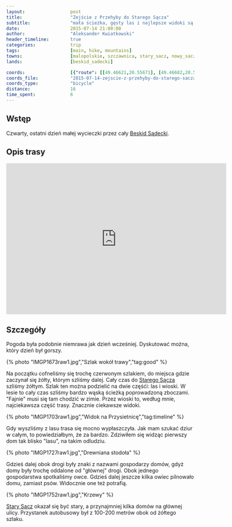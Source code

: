 ```yaml
---
layout:                 post
title:                  "Zejście z Przehyby do Starego Sącza"
subtitle:               "mała ścieżka, gęsty las i najlepsze widoki są w dolinie"
date:                   2015-07-14 21:00:00
author:                 "Aleksander Kwiatkowski"
header_timeline:        true
categories:             trip
tags:                   [main, hike, mountains]
towns:                  [malopolskie, szczawnica, stary_sacz, nowy_sacz]
lands:                  [beskid_sadecki]

coords:                 [{"route": [[49.46621,20.55671], [49.46682,20.56692], [49.46955,20.57293], [49.47680,20.56104], [49.49412,20.56563], [49.49866,20.57915], [49.51271,20.59864], [49.51739,20.61700], [49.55638,20.63735]], "type": "hike"}]
coords_file:            "2015-07-14-zejscie-z-przehyby-do-starego-sacza.json"
coords_type:            "bicycle"
distance:               16
time_spent:             6
---
```


[wiki-beskid-sadecki]:  https://pl.wikipedia.org/wiki/Beskid_S%C4%85decki
[wiki-stary-sacz]:      https://pl.wikipedia.org/wiki/Stary_S%C4%85cz


Wstęp
-----

Czwarty, ostatni dzień małej wycieczki przez cały [Beskid Sądecki][wiki-beskid-sadecki].

Opis trasy
----------

<iframe height='405' width='590' frameborder='0' allowtransparency='true' scrolling='no' src='http://www.strava.com/activities/346184527/embed/9b8ce85b229577b31db2218c131458877c535e47'></iframe>

Szczegóły
---------

Pogoda była podobnie niemrawa jak dzień wcześniej. Dyskutować można, który dzień był gorszy.

{% photo "IMGP1673raw1.jpg","Szlak wokół trawy","tag:good" %}

Na początku cofneliśmy się trochę czerwonym szlakiem, do miejsca gdzie zaczynał się żółty, którym szliśmy dalej. Cały czas do
[Starego Sącza][wiki-stary-sacz] szliśmy żółtym.
Szlak ten można podzielić na dwie częśći: las i wioski. W lesie to cały czas szliśmy bardzo wąską ścieżką
poprowadzoną zboczami. "Fajnie" musi się tam chodzić w zimie. Przez wioski to, według mnie, najciekawsza
część trasy. Znacznie ciekawsze widoki.

{% photo "IMGP1703raw1.jpg","Widok na Przysietnicę","tag:timeline" %}

Gdy wyszliśmy z lasu trasa się mocno wypłaszczyła. Jak mam szukać dziur w całym, to powiedziałbym,
że za bardzo. Zdziwiłem się widząc pierwszy dom tak blisko "lasu", na takim odludziu.

{% photo "IMGP1727raw1.jpg","Drewniana stodoła" %}

Gdzieś dalej obok drogi były znaki z nazwami gospodarzy domów, gdyż domy były trochę oddalone
od "głównej" drogi. Obok jednego gospodarstwa spotkaliśmy owce.
Gdzieś dalej jeszcze kilka owiec pilnowało domu, zamiast psów. Widocznie one też potrafią.

{% photo "IMGP1752raw1.jpg","Krzewy" %}

[Stary Sącz][wiki-stary-sacz] okazał się być stary, a przynajmniej kilka domów na głównej ulicy.
Przystanek autobusowy był z 100-200 metrów obok od żółtego szlaku.
